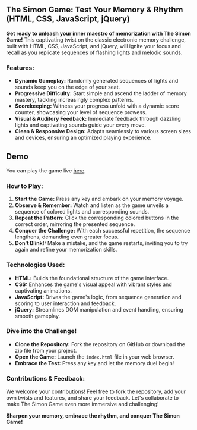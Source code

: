 ## The Simon Game: Test Your Memory & Rhythm (HTML, CSS, JavaScript, jQuery)

**Get ready to unleash your inner maestro of memorization with The Simon Game!** This captivating twist on the classic electronic memory challenge, built with HTML, CSS, JavaScript, and jQuery, will ignite your focus and recall as you replicate sequences of flashing lights and melodic sounds.

### Features:

* **Dynamic Gameplay:** Randomly generated sequences of lights and sounds keep you on the edge of your seat.
* **Progressive Difficulty:** Start simple and ascend the ladder of memory mastery, tackling increasingly complex patterns.
* **Scorekeeping:** Witness your progress unfold with a dynamic score counter, showcasing your level of sequence prowess.
* **Visual & Auditory Feedback:** Immediate feedback through dazzling lights and captivating sounds guide your every move.
* **Clean & Responsive Design:** Adapts seamlessly to various screen sizes and devices, ensuring an optimized playing experience.

## Demo

You can play the game live [here](https://ani0202.github.io/The-Simon-Game/).

### How to Play:

1. **Start the Game:** Press any key and embark on your memory voyage.
2. **Observe & Remember:** Watch and listen as the game unveils a sequence of colored lights and corresponding sounds.
3. **Repeat the Pattern:** Click the corresponding colored buttons in the correct order, mirroring the presented sequence.
4. **Conquer the Challenge:** With each successful repetition, the sequence lengthens, demanding even greater focus.
5. **Don't Blink!:** Make a mistake, and the game restarts, inviting you to try again and refine your memorization skills.

### Technologies Used:

* **HTML:** Builds the foundational structure of the game interface.
* **CSS:** Enhances the game's visual appeal with vibrant styles and captivating animations.
* **JavaScript:** Drives the game's logic, from sequence generation and scoring to user interaction and feedback.
* **jQuery:** Streamlines DOM manipulation and event handling, ensuring smooth gameplay.

### Dive into the Challenge!

* **Clone the Repository:** Fork the repository on GitHub or download the zip file from your project.
* **Open the Game:** Launch the `index.html` file in your web browser.
* **Embrace the Test:** Press any key and let the memory duel begin!

### Contributions & Feedback:

We welcome your contributions! Feel free to fork the repository, add your own twists and features, and share your feedback. Let's collaborate to make The Simon Game even more immersive and challenging!

**Sharpen your memory, embrace the rhythm, and conquer The Simon Game!**
